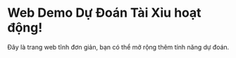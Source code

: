 <!DOCTYPE html>
<html lang="vi">
<head>
  <meta charset="UTF-8" />
  <title>Web Demo Dự Đoán Tài Xỉu</title>
</head>
<body>
  <h1>Web Demo Dự Đoán Tài Xỉu hoạt động!</h1>
  <p>Đây là trang web tĩnh đơn giản, bạn có thể mở rộng thêm tính năng dự đoán.</p>
</body>
</html>
